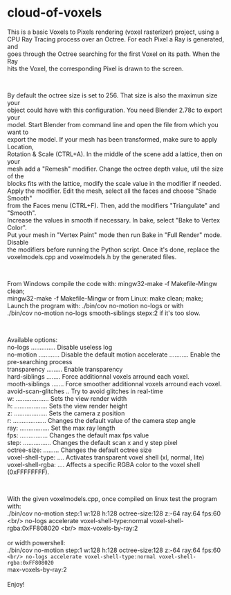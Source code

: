 cloud-of-voxels
===============
This is a basic Voxels to Pixels rendering (voxel rasterizer) project, using a<br/>
CPU Ray Tracing process over an Octree. For each Pixel a Ray is generated, and<br/>
goes through the Octree searching for the first Voxel on its path. When the Ray<br/>
hits the Voxel, the corresponding Pixel is drawn to the screen.<br/>

<br/>

By default the octree size is set to 256. That size is also the maximun size your<br/>
object could have with this configuration. You need Blender 2.78c to export your<br/>
model. Start Blender from command line and open the file from which you want to<br/>
export the model. If your mesh has been transformed, make sure to apply Location,<br/>
Rotation & Scale (CTRL+A). In the middle of the scene add a lattice, then on your<br/>
mesh add a "Remesh" modifier. Change the octree depth value, util the size of the<br/>
blocks fits with the lattice, modify the scale value in the modifier if needed.<br/>
Apply the modifier. Edit the mesh, select all the faces and choose "Shade Smooth"<br/>
from the Faces menu (CTRL+F). Then, add the modifiers "Triangulate" and "Smooth".<br/>
Increase the values in smooth if necessary. In bake, select "Bake to Vertex Color".<br/>
Put your mesh in "Vertex Paint" mode then run Bake in "Full Render" mode. Disable<br/>
the modifiers before running the Python script. Once it's done, replace the<br/>
voxelmodels.cpp and voxelmodels.h by the generated files.<br/>

<br/>

From Windows compile the code with: mingw32-make -f Makefile-Mingw clean;<br/>
mingw32-make -f Makefile-Mingw or from Linux: make clean; make;<br/>
Launch the program with: ./bin/cov no-motion no-logs or with<br/>
./bin/cov no-motion no-logs smooth-siblings stepx:2 if it's too slow.<br/>

<br/>

Available options:
<br/>
no-logs .............. Disable useless log<br/>
no-motion ............ Disable the default motion
accelerate ........... Enable the pre-searching process<br/>
transparency ......... Enable transparency<br/>
hard-siblings ........ Force additionnal voxels arround each voxel.<br/>
mooth-siblings ....... Force smoother additionnal voxels arround each voxel.<br/>
avoid-scan-glitches .. Try to avoid glitches in real-time<br/>
w: ................... Sets the view render width<br/>
h: ................... Sets the view render height<br/>
z: ................... Sets the camera z position<br/>
r: ................... Changes the default value of the camera step angle<br/>
ray: ................. Set the max ray length<br/>
fps:  ................ Changes the default max fps value<br/>
step: ................ Changes the default scan x and y step pixel<br/>
octree-size: ......... Changes the default octree size<br/>
voxel-shell-type: .... Activates transparent voxel shell (xl, normal, lite)<br/>
voxel-shell-rgba: .... Affects a specific RGBA color to the voxel shell (0xFFFFFFFF).<br/>

<br/>

With the given voxelmodels.cpp, once compiled on linux test the program with:<br/>
./bin/cov no-motion step:1 w:128 h:128 octree-size:128 z:-64 ray:64 fps:60 \<br/>
    no-logs accelerate voxel-shell-type:normal voxel-shell-rgba:0xFF808020 \<br/>
    max-voxels-by-ray:2<br/>
<br/>
or width powershell:<br/>
./bin/cov no-motion step:1 w:128 h:128 octree-size:128 z:-64 ray:64 fps:60 `<br/>
    no-logs accelerate voxel-shell-type:normal voxel-shell-rgba:0xFF808020 `<br/>
    max-voxels-by-ray:2<br/>
<br/>
Enjoy!
